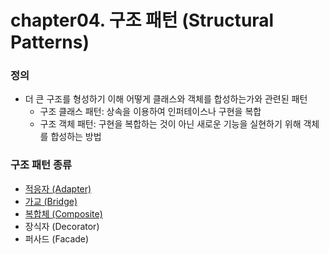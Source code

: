 # chapter04. 구조 패턴 (Structural Patterns)

### 정의
- 더 큰 구조를 형성하기 이해 어떻게 클래스와 객체를 합성하는가와 관련된 패턴
  - 구조 클래스 패턴: 상속을 이용하여 인퍼테이스나 구현을 복합
  - 구조 객체 패턴: 구현을 복합하는 것이 아닌 새로운 기능을 실현하기 위해 객체를 합성하는 방법
  
### 구조 패턴 종류
- [적응자 (Adapter)](https://github.com/Hyunhoo-Kwon/DesignPatterens/tree/master/src/main/java/chapter04/adapter)
- [가교 (Bridge)](https://github.com/Hyunhoo-Kwon/DesignPatterens/tree/master/src/main/java/chapter04/bridge)
- [복합체 (Composite)](https://github.com/Hyunhoo-Kwon/DesignPatterens/tree/master/src/main/java/chapter04/composite)
- 장식자 (Decorator)
- 퍼사드 (Facade)
